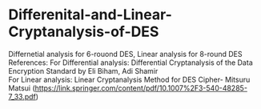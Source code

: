 # Differenital-and-Linear-Cryptanalysis-of-DES
Differnetial analysis for 6-rouond DES, Linear analysis for 8-round DES
References:
For Differential analysis: Differential Cryptanalysis of the Data Encryption Standard by Eli Biham, Adi Shamir <br>
For Linear analysis: Linear Cryptanalysis Method for DES Cipher- Mitsuru Matsui (https://link.springer.com/content/pdf/10.1007%2F3-540-48285-7_33.pdf)
